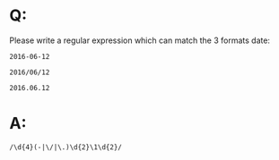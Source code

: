 # Q:
Please write a regular expression which can match the 3 formats date:
```
2016-06-12

2016/06/12

2016.06.12
```

# A:
```
/\d{4}(-|\/|\.)\d{2}\1\d{2}/
```
